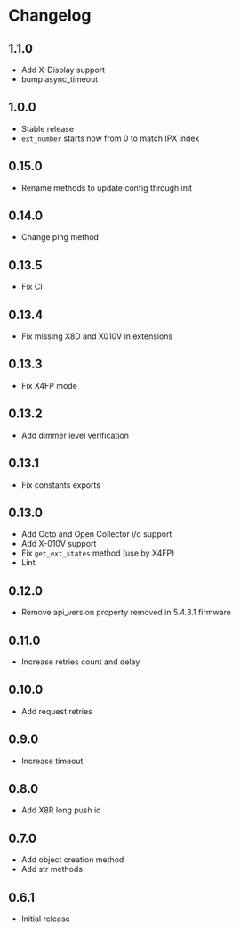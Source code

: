 # Changelog

## 1.1.0

- Add X-Display support
- bump async_timeout

## 1.0.0

- Stable release
- `ext_number` starts now from 0 to match IPX index

## 0.15.0

- Rename methods to update config through init

## 0.14.0

- Change ping method

## 0.13.5

- Fix CI

## 0.13.4

- Fix missing X8D and X010V in extensions

## 0.13.3

- Fix X4FP mode

## 0.13.2

- Add dimmer level verification

## 0.13.1

- Fix constants exports

## 0.13.0

- Add Octo and Open Collector i/o support
- Add X-010V support
- Fix `get_ext_states` method (use by X4FP)
- Lint

## 0.12.0

- Remove api_version property removed in 5.4.3.1 firmware

## 0.11.0

- Increase retries count and delay

## 0.10.0

- Add request retries

## 0.9.0

- Increase timeout

## 0.8.0

- Add X8R long push id

## 0.7.0

- Add object creation method
- Add str methods

## 0.6.1

- Initial release
